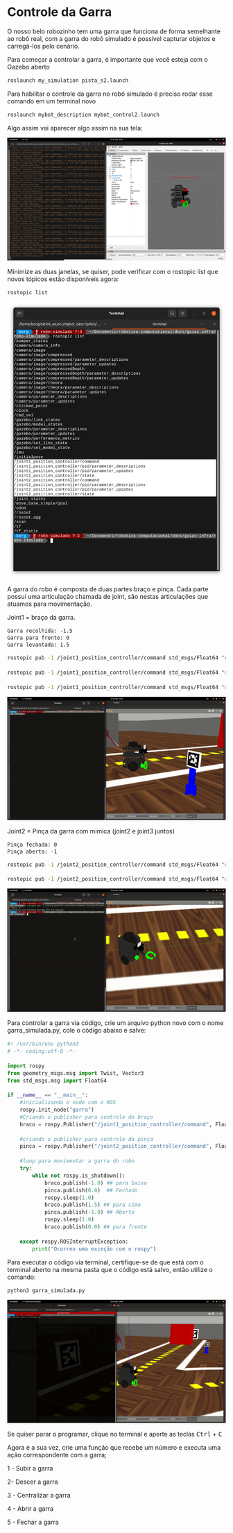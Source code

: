 # Controle da Garra

O nosso belo robozinho tem uma garra que funciona de forma semelhante ao robô real, com a garra do robô simulado é possível capturar objetos e carregá-los pelo cenário.

Para começar a controlar a garra, é importante que você esteja com o Gazebo aberto

```bash
roslaunch my_simulation pista_s2.launch
```

Para habilitar o controle da garra no robô simulado é preciso rodar esse comando em um terminal novo

```bash
roslaunch mybot_description mybot_control2.launch
```

Algo assim vai aparecer algo assim na sua tela:

![Untitled](imgs/Untitled.png)

Minimize as duas janelas, se quiser, pode verificar com o rostopic list que novos tópicos estão disponíveis agora:

```bash
rostopic list
```

![Untitled](imgs/Untitled1.png)

A garra do robo é composta de duas partes braço e pinça. Cada parte possui uma articulação chamada de joint, são nestas articulações que atuamos para movimentação.

Joint1 = braço da garra. 

```
Garra recolhida: -1.5
Garra para frente: 0
Garra levantada: 1.5
```

```bash
rostopic pub -1 /joint1_position_controller/command std_msgs/Float64 "data: 0"

rostopic pub -1 /joint1_position_controller/command std_msgs/Float64 "data: -1.5"

rostopic pub -1 /joint1_position_controller/command std_msgs/Float64 "data: 1.5"
```

![garra.gif](imgs/garra.gif)

Joint2 = Pinça da garra com mimica (joint2 e joint3 juntos)

```
Pinça fechada: 0
Pinça aberta: -1
```

```bash
rostopic pub -1 /joint2_position_controller/command std_msgs/Float64 "data: -1"

rostopic pub -1 /joint2_position_controller/command std_msgs/Float64 "data: 0"
```

![abre_fecha.gif](imgs/abre_fecha.gif)

Para controlar a garra via código, crie um arquivo python novo com o nome garra_simulada.py, cole o código abaixo e salve:

```python
#! /usr/bin/env python3
# -*- coding:utf-8 -*-

import rospy
from geometry_msgs.msg import Twist, Vector3
from std_msgs.msg import Float64

if __name__ == "__main__":
    #inicializando o node com o ROS
    rospy.init_node("garra")
    #Criando o publisher para controle do braço
    braco = rospy.Publisher("/joint1_position_controller/command", Float64, queue_size=1)
    
    #criando o publisher para controle da pinça
    pinca = rospy.Publisher("/joint2_position_controller/command", Float64, queue_size=1)

    #loop para movimentar a garra do robo
    try:
        while not rospy.is_shutdown():
            braco.publish(-1.0) ## para baixo
            pinca.publish(0.0)  ## Fechado
            rospy.sleep(1.0)
            braco.publish(1.5) ## para cima
            pinca.publish(-1.0) ## Aberto
            rospy.sleep(1.0)
            braco.publish(0.0) ## para frente

    except rospy.ROSInterruptException:
        print("Ocorreu uma exceção com o rospy")
```

Para executar o código via terminal, certifique-se de que está com o terminal aberto na mesma pasta que o código está salvo, então utilize o comando:

```bash
python3 garra_simulada.py
```

![garra_py.gif](imgs/garra_py.gif)

Se quiser parar o programar, clique no terminal e aperte as teclas  <kbd>Ctrl</kbd> + <kbd>C</kbd>

Agora é a sua vez, crie uma função que recebe um número e executa uma ação correspondente com a garra;

1 - Subir a garra

2- Descer a garra

3 - Centralizar a garra

4 - Abrir a garra

5 - Fechar a garra